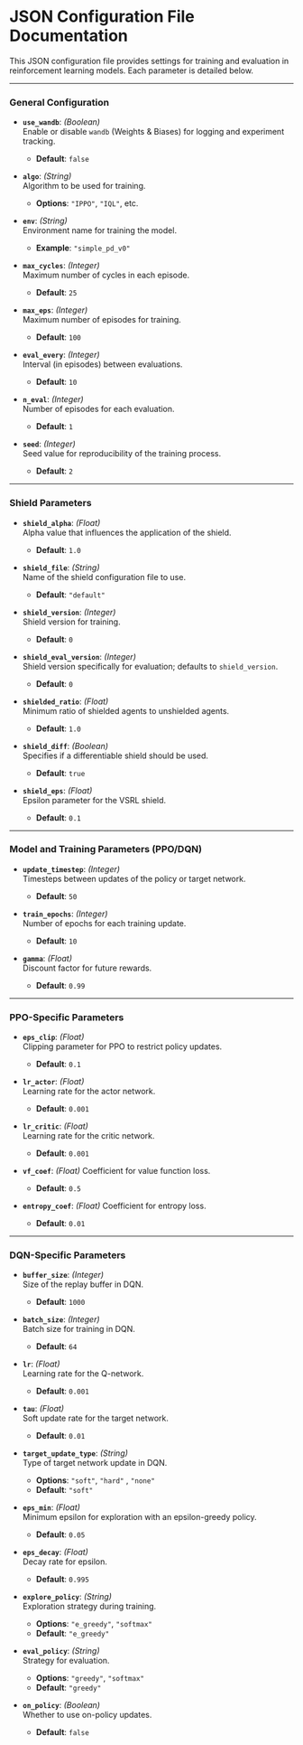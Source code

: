 # JSON Configuration File Documentation

This JSON configuration file provides settings for training and evaluation in reinforcement learning models. Each parameter is detailed below.

---

### General Configuration

- **`use_wandb`**: *(Boolean)*  
  Enable or disable `wandb` (Weights & Biases) for logging and experiment tracking.  
  - **Default**: `false`

- **`algo`**: *(String)*  
  Algorithm to be used for training.  
  - **Options**: `"IPPO"`, `"IQL"`, etc.

- **`env`**: *(String)*  
  Environment name for training the model.  
  - **Example**: `"simple_pd_v0"`

- **`max_cycles`**: *(Integer)*  
  Maximum number of cycles in each episode.  
  - **Default**: `25`

- **`max_eps`**: *(Integer)*  
  Maximum number of episodes for training.  
  - **Default**: `100`

- **`eval_every`**: *(Integer)*  
  Interval (in episodes) between evaluations.  
  - **Default**: `10`

- **`n_eval`**: *(Integer)*  
  Number of episodes for each evaluation.  
  - **Default**: `1`

- **`seed`**: *(Integer)*  
  Seed value for reproducibility of the training process.  
  - **Default**: `2`

---

### Shield Parameters

- **`shield_alpha`**: *(Float)*  
  Alpha value that influences the application of the shield.  
  - **Default**: `1.0`

- **`shield_file`**: *(String)*  
  Name of the shield configuration file to use.  
  - **Default**: `"default"`

- **`shield_version`**: *(Integer)*  
  Shield version for training.  
  - **Default**: `0`

- **`shield_eval_version`**: *(Integer)*  
  Shield version specifically for evaluation; defaults to `shield_version`.  
  - **Default**: `0`

- **`shielded_ratio`**: *(Float)*  
  Minimum ratio of shielded agents to unshielded agents.  
  - **Default**: `1.0`

- **`shield_diff`**: *(Boolean)*  
  Specifies if a differentiable shield should be used.  
  - **Default**: `true`

- **`shield_eps`**: *(Float)*  
  Epsilon parameter for the VSRL shield.  
  - **Default**: `0.1`

---

### Model and Training Parameters (PPO/DQN)

- **`update_timestep`**: *(Integer)*  
  Timesteps between updates of the policy or target network.  
  - **Default**: `50`

- **`train_epochs`**: *(Integer)*  
  Number of epochs for each training update.  
  - **Default**: `10`

- **`gamma`**: *(Float)*  
  Discount factor for future rewards.  
  - **Default**: `0.99`

---

### PPO-Specific Parameters

- **`eps_clip`**: *(Float)*  
  Clipping parameter for PPO to restrict policy updates.  
  - **Default**: `0.1`

- **`lr_actor`**: *(Float)*  
  Learning rate for the actor network.  
  - **Default**: `0.001`

- **`lr_critic`**: *(Float)*  
  Learning rate for the critic network.  
  - **Default**: `0.001`

- **`vf_coef`**: *(Float)*
  Coefficient for value function loss.
  - **Default**: `0.5`

- **`entropy_coef`**: *(Float)*
  Coefficient for entropy loss.
  - **Default**: `0.01`

---

### DQN-Specific Parameters

- **`buffer_size`**: *(Integer)*  
  Size of the replay buffer in DQN.  
  - **Default**: `1000`

- **`batch_size`**: *(Integer)*  
  Batch size for training in DQN.  
  - **Default**: `64`

- **`lr`**: *(Float)*  
  Learning rate for the Q-network.  
  - **Default**: `0.001`

- **`tau`**: *(Float)*  
  Soft update rate for the target network.  
  - **Default**: `0.01`

- **`target_update_type`**: *(String)*  
  Type of target network update in DQN.
  - **Options**: `"soft"`, `"hard"` , `"none"`
  - **Default**: `"soft"`

- **`eps_min`**: *(Float)*  
  Minimum epsilon for exploration with an epsilon-greedy policy.  
  - **Default**: `0.05`

- **`eps_decay`**: *(Float)*  
  Decay rate for epsilon.  
  - **Default**: `0.995`

- **`explore_policy`**: *(String)*  
  Exploration strategy during training.  
  - **Options**: `"e_greedy"`, `"softmax"`  
  - **Default**: `"e_greedy"`

- **`eval_policy`**: *(String)*  
  Strategy for evaluation.  
  - **Options**: `"greedy"`, `"softmax"`  
  - **Default**: `"greedy"`

- **`on_policy`**: *(Boolean)*  
  Whether to use on-policy updates.  
  - **Default**: `false`